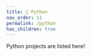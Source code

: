 ```yaml
---
title: 🐍 Python
nav_order: 11
permalink: /python
has_children: true
---
```


Python projects are listed here!
